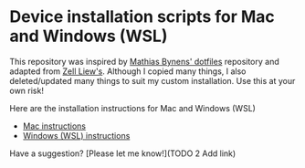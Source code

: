 # Device installation scripts for Mac and Windows (WSL)

This repository was inspired by [Mathias Bynens' dotfiles](https://github.com/mathiasbynens/dotfiles) repository and adapted from [Zell Liew's](https://github.com/zellwk/dotfiles). 
Although I copied many things, I also deleted/updated many things to suit my custom installation. Use this at your own risk!

Here are the installation instructions for Mac and Windows (WSL)

- [Mac instructions](mac.md)
- [Windows (WSL) instructions](windows.md)

Have a suggestion? [Please let me know!](TODO 2 Add link)

